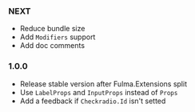 ### NEXT

* Reduce bundle size
* Add `Modifiers` support
* Add doc comments

### 1.0.0

* Release stable version after Fulma.Extensions split
* Use `LabelProps` and `InputProps` instead of `Props`
* Add a feedback if `Checkradio.Id` isn't setted
